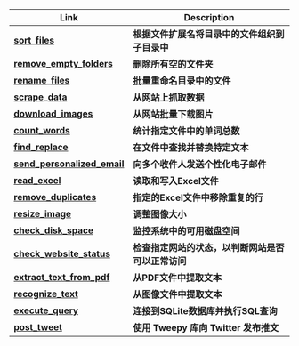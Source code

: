 | **Link**                                                                                           | **Description**                                           |
|---------------------------------------------------------------------------------------------------|-----------------------------------------------------------|
| **[sort_files](https://github.com/LuoPoJunZi/Learn/tree/main/Python/Auto_scripts/sort_files)**        | **根据文件扩展名将目录中的文件组织到子目录中**               |
| **[remove_empty_folders](https://github.com/LuoPoJunZi/Learn/tree/main/Python/Auto_scripts/remove_empty_folders)** | **删除所有空的文件夹**                                       |
| **[rename_files](https://github.com/LuoPoJunZi/Learn/tree/main/Python/Auto_scripts/rename_files)**    | **批量重命名目录中的文件**                                   |
| **[scrape_data](https://github.com/LuoPoJunZi/Learn/tree/main/Python/Auto_scripts/scrape_data)**      | **从网站上抓取数据**                                         |
| **[download_images](https://github.com/LuoPoJunZi/Learn/tree/main/Python/Auto_scripts/download_images)** | **从网站批量下载图片**                                       |
| **[count_words](https://github.com/LuoPoJunZi/Learn/tree/main/Python/Auto_scripts/count_words)**      | **统计指定文件中的单词总数**                                 |
| **[find_replace](https://github.com/LuoPoJunZi/Learn/tree/main/Python/Auto_scripts/find_replace)**    | **在文件中查找并替换特定文本**                               |
| **[send_personalized_email](https://github.com/LuoPoJunZi/Learn/tree/main/Python/Auto_scripts/send_personalized_email)** | **向多个收件人发送个性化电子邮件**                           |
| **[read_excel](https://github.com/LuoPoJunZi/Learn/tree/main/Python/Auto_scripts/read_excel)**        | **读取和写入Excel文件**                                      |
| **[remove_duplicates](https://github.com/LuoPoJunZi/Learn/tree/main/Python/Auto_scripts/remove_duplicates)** | **指定的Excel文件中移除重复的行**                           |
| **[resize_image](https://github.com/LuoPoJunZi/Learn/tree/main/Python/Auto_scripts/resize_image)**    | **调整图像大小**                                             |
| **[check_disk_space](https://github.com/LuoPoJunZi/Learn/tree/main/Python/Auto_scripts/check_disk_space)** | **监控系统中的可用磁盘空间**                                 |
| **[check_website_status](https://github.com/LuoPoJunZi/Learn/tree/main/Python/Auto_scripts/check_website_status)** | **检查指定网站的状态，以判断网站是否可以正常访问**           |
| **[extract_text_from_pdf](https://github.com/LuoPoJunZi/Learn/tree/main/Python/Auto_scripts/extract_text_from_pdf)** | **从PDF文件中提取文本**                                      |
| **[recognize_text](https://github.com/LuoPoJunZi/Learn/tree/main/Python/Auto_scripts/recognize_text)** | **从图像文件中提取文本**                                     |
| **[execute_query](https://github.com/LuoPoJunZi/Learn/tree/main/Python/Auto_scripts/execute_query)**  | **连接到SQLite数据库并执行SQL查询**                         |
| **[post_tweet](https://github.com/LuoPoJunZi/Learn/tree/main/Python/Auto_scripts/post_tweet)**        | **使用 Tweepy 库向 Twitter 发布推文**                        |
